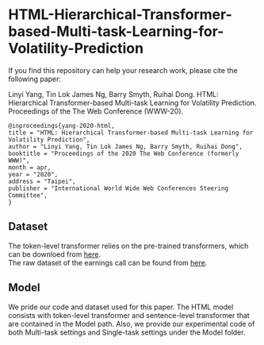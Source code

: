 # HTML-Hierarchical-Transformer-based-Multi-task-Learning-for-Volatility-Prediction

If you find this repository can help your research work, please cite the following paper:


Linyi Yang, Tin Lok James Ng, Barry Smyth, Ruihai Dong. HTML: Hierarchical Transformer-based Multi-task Learning for Volatility Prediction. Proceedings of the The Web Conference (WWW-20).

    @inproceedings{yang-2020-html,
    title = "HTML: Hierarchical Transformer-based Multi-task Learning for Volatility Prediction",
    author = "Linyi Yang, Tin Lok James Ng, Barry Smyth, Ruihai Dong",
    booktitle = "Proceedings of the 2020 The Web Conference (formerly WWW)",
    month = apr,
    year = "2020",
    address = "Taipei",
    publisher = "International World Wide Web Conferences Steering Committee",
    }
    
## Dataset    
The token-level transformer relies on the pre-trained transformers, which can be downloed from [here](https://huggingface.co/).
<br>The raw dataset of the earnings call can be found from [here](https://github.com/GeminiLn/EarningsCall_Dataset).

## Model
We pride our code and dataset used for this paper. The HTML model consists with token-level transformer and sentence-level transformer that are contained in the Model path. Also, we provide our experimental code of both Multi-task settings and Single-task settings under the Model folder.
